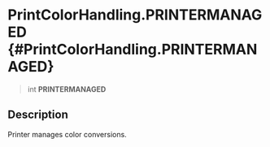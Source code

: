 PrintColorHandling.PRINTERMANAGED {#PrintColorHandling.PRINTERMANAGED}
=================================

> int **PRINTERMANAGED**

Description
-----------

Printer manages color conversions.
